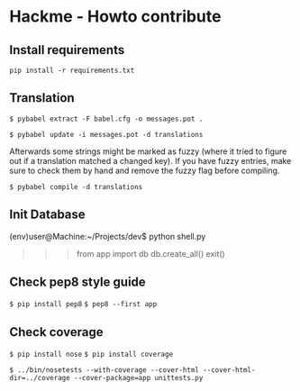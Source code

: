 # Hackme - Howto contribute

## Install requirements

`pip install -r requirements.txt`


## Translation

`$ pybabel extract -F babel.cfg -o messages.pot .`

`$ pybabel update -i messages.pot -d translations`

Afterwards some strings might be marked as fuzzy (where it tried to figure out if a translation matched a changed key). If you have fuzzy entries, make sure to check them by hand and remove the fuzzy flag before compiling.

`$ pybabel compile -d translations`


## Init Database

(env)user@Machine:~/Projects/dev$ python shell.py 
>>> from app import db
>>> db.create_all()
>>> exit()

## Check pep8 style guide

`$ pip install pep8`
`$ pep8 --first app`

## Check coverage

`$ pip install nose`
`$ pip install coverage`

`$ ../bin/nosetests --with-coverage --cover-html --cover-html-dir=../coverage --cover-package=app unittests.py`
